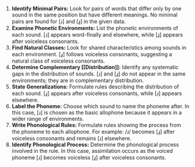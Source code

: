 1. **Identify Minimal Pairs:** Look for pairs of words that differ only by one sound in the same position but have different meanings. No minimal pairs are found for [ɹ] and [ɹ̥] in the given data.
2. **Examine Phonetic Environments:** List the phonetic environments of each sound. [ɹ] appears word-finally and elsewhere, while [ɹ̥] appears after voiceless consonants.
3. **Find Natural Classes:** Look for shared characteristics among sounds in each environment. [ɹ̥] follows voiceless consonants, suggesting a natural class of voiceless consonants.
4. **Determine Complementary [[Distribution]]:** Identify any systematic gaps in the distribution of sounds. [ɹ] and [ɹ̥] do not appear in the same environments; they are in complementary distribution.
5. **State Generalizations:** Formulate rules describing the distribution of each sound. [ɹ̥] appears after voiceless consonants, while [ɹ] appears elsewhere.
6. **Label the Phoneme:** Choose which sound to name the phoneme after. In this case, [ɹ] is chosen as the basic allophone because it appears in a wider range of environments.
7. **Write Phonological Rules:** Formulate rules showing the process from the phoneme to each allophone. For example: /ɹ/ becomes [ɹ̥] after voiceless consonants and remains [ɹ] elsewhere.
9. **Identify Phonological Process:** Determine the phonological process involved in the rule. In this case, assimilation occurs as the voiced phoneme [ɹ] becomes voiceless [ɹ̥] after voiceless consonants.